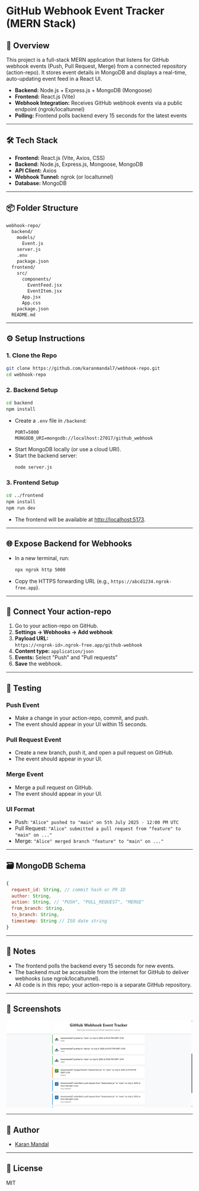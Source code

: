 # GitHub Webhook Event Tracker (MERN Stack)

## 🚀 Overview
This project is a full-stack MERN application that listens for GitHub webhook events (Push, Pull Request, Merge) from a connected repository (action-repo). It stores event details in MongoDB and displays a real-time, auto-updating event feed in a React UI.

- **Backend:** Node.js + Express.js + MongoDB (Mongoose)
- **Frontend:** React.js (Vite)
- **Webhook Integration:** Receives GitHub webhook events via a public endpoint (ngrok/localtunnel)
- **Polling:** Frontend polls backend every 15 seconds for the latest events

---

## 🛠️ Tech Stack
- **Frontend:** React.js (Vite, Axios, CSS)
- **Backend:** Node.js, Express.js, Mongoose, MongoDB
- **API Client:** Axios
- **Webhook Tunnel:** ngrok (or localtunnel)
- **Database:** MongoDB

---

## 📦 Folder Structure
```
webhook-repo/
  backend/
    models/
      Event.js
    server.js
    .env
    package.json
  frontend/
    src/
      components/
        EventFeed.jsx
        EventItem.jsx
      App.jsx
      App.css
    package.json
  README.md
```

---

## ⚙️ Setup Instructions

### 1. **Clone the Repo**
```sh
git clone https://github.com/karanmandal7/webhook-repo.git
cd webhook-repo
```

### 2. **Backend Setup**
```sh
cd backend
npm install
```
- Create a `.env` file in `/backend`:
  ```
  PORT=5000
  MONGODB_URI=mongodb://localhost:27017/github_webhook
  ```
- Start MongoDB locally (or use a cloud URI).
- Start the backend server:
  ```sh
  node server.js
  ```

### 3. **Frontend Setup**
```sh
cd ../frontend
npm install
npm run dev
```
- The frontend will be available at [http://localhost:5173](http://localhost:5173).

---

## 🌐 Expose Backend for Webhooks
- In a new terminal, run:
  ```sh
  npx ngrok http 5000
  ```
- Copy the HTTPS forwarding URL (e.g., `https://abcd1234.ngrok-free.app`).

---

## 🔗 Connect Your action-repo
1. Go to your action-repo on GitHub.
2. **Settings → Webhooks → Add webhook**
3. **Payload URL:**  
   `https://<ngrok-id>.ngrok-free.app/github-webhook`
4. **Content type:** `application/json`
5. **Events:** Select "Push" and "Pull requests"
6. **Save** the webhook.

---

## 🧪 Testing

### **Push Event**
- Make a change in your action-repo, commit, and push.
- The event should appear in your UI within 15 seconds.

### **Pull Request Event**
- Create a new branch, push it, and open a pull request on GitHub.
- The event should appear in your UI.

### **Merge Event**
- Merge a pull request on GitHub.
- The event should appear in your UI.

### **UI Format**
- Push: `"Alice" pushed to "main" on 5th July 2025 - 12:00 PM UTC`
- Pull Request: `"Alice" submitted a pull request from "feature" to "main" on ..."`
- Merge: `"Alice" merged branch "feature" to "main" on ..."`

---

## 🗃️ MongoDB Schema
```js
{
  request_id: String, // commit hash or PR ID
  author: String,
  action: String, // "PUSH", "PULL_REQUEST", "MERGE"
  from_branch: String,
  to_branch: String,
  timestamp: String // ISO date string
}
```

---

## 📝 Notes
- The frontend polls the backend every 15 seconds for new events.
- The backend must be accessible from the internet for GitHub to deliver webhooks (use ngrok/localtunnel).
- All code is in this repo; your action-repo is a separate GitHub repository.

---

## 📸 Screenshots
![alt text](image.png)

---

## 👤 Author
- [Karan Mandal](https://github.com/karanmandal7)

---

## 📄 License
MIT 